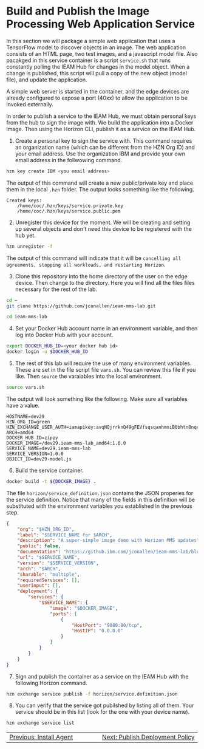 # Build and Publish the Image Processing Web Application Service

In this section we will package a simple web application that uses a TensorFlow model to discover objects in an image.  The web application consists of an HTML page, two test images, and a javascript model file.  Also pacakged in this service container is a script `service.sh` that runs constantly polling the IEAM Hub for changes in the model object.  When a change is published, this script will pull a copy of the new object (model file), and update the application.

A simple web server is started in the container, and the edge devices are already configured to expose a port (40xx) to allow the application to be invoked externally.

In order to publish a service to the IEAM Hub, we must obtain personal keys from the hub to sign the image with.  We build the application into a Docker image.  Then using the Horizon CLI, publish it as a service on the IEAM Hub.

1. Create a personal key to sign the service with.  This command requires an organization name (which can be different from the HZN Org ID) and your email address.  Use the organization IBM and provide your own email address in the follwowing command.
```bash
hzn key create IBM <you email address>

```
The output of this command will create a new public/private key and place them in the local `.hzn` folder.  The output looks something like the following.
```
Created keys:
 	/home/coc/.hzn/keys/service.private.key
	/home/coc/.hzn/keys/service.public.pem
```

2. Unregister this device for the moment.  We will be creating and setting up several objects and don't need this device to be registered with the hub yet. 
```bash
hzn unregister -f

```
The output of this command will indicate that it will be ``cancelling all agreements, stopping all workloads, and restarting Horizon``.  

3. Clone this repository into the home directory of the user on the edge device.  Then change to the directory.  Here you will find all the files files necessary for the rest of the lab.
```bash
cd ~
git clone https://github.com/jconallen/ieam-mms-lab.git

cd ieam-mms-lab

```

4. Set your Docker Hub account name in an environment variable, and then log into Docker Hub with your account.
```bash
export DOCKER_HUB_ID=<your docker hub id>
docker login -u $DOCKER_HUB_ID

```

5. The rest of this lab will require the use of many environment variables.  These are set in the file script file `vars.sh`.  You can review this file if you like.  Then `source` the varaiables into the local environment.
```bash
source vars.sh

```
The output will look something like the following.  Make sure all variables have a value.
```
HOSTNAME=dev29
HZN_ORG_ID=green
HZN_EXCHANGE_USER_AUTH=iamapikey:avqNQjrrknQ49gFEVfsqsqanhmniB0bhtn0nqe4oSovx
ARCH=amd64
DOCKER_HUB_ID=zippy
DOCKER_IMAGE=/dev29.ieam-mms-lab_amd64:1.0.0
SERVICE_NAME=dev29.ieam-mms-lab
SERVICE_VERSION=1.0.0
OBJECT_ID=dev29-model.js
```

6. Build the service container.
```bash
docker build -t ${DOCKER_IMAGE} .

```

The file `horizon/service_definition.json` contains the JSON properies for the service definition.  Notice that many of the fields in this definition will be substituted with the environment variables you established in the previous step.
```json
{
    "org": "$HZN_ORG_ID",
    "label": "$SERVICE_NAME for $ARCH",
    "description": "A super-simple image demo with Horizon MMS updates",
    "public": false,
    "documentation": "https://github.ibm.com/jconallen/ieam-mms-lab/blob/master/docs/README.md",
    "url": "$SERVICE_NAME",
    "version": "$SERVICE_VERSION",
    "arch": "$ARCH",
    "sharable": "multiple",
    "requiredServices": [],
    "userInput": [],
    "deployment": {
        "services": {
            "$SERVICE_NAME": {
                "image": "$DOCKER_IMAGE",
		        "ports": [
                    {
                        "HostPort": "9080:80/tcp",
                        "HostIP": "0.0.0.0"
                    }
                ]
            }
        }
    }
}
```


7. Sign and publish the container as a service on the IEAM Hub with the following Horizon command.
```bash
hzn exchange service publish -f horizon/service.definition.json

```

8. You can verify that the service got pubilshed by listing all of them. Your service should be in this list (look for the one with your device name).
```bash
hzn exchange service list

```

<table align="center">
<tr>
  <td align="left" width="9999"><a href="install_agent.md">Previous: Install Agent</a> </td>
  <td align="right" width="9999"><a href="publish_deployment_policy.md">Next: Publish Deployment Policy </a> </td>
</tr>
</table>
